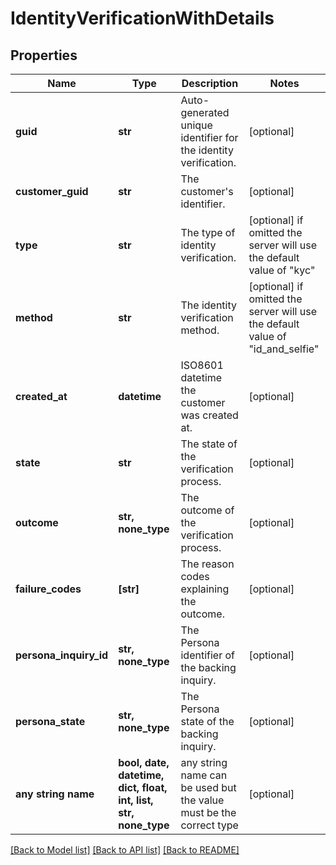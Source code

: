 # IdentityVerificationWithDetails


## Properties
Name | Type | Description | Notes
------------ | ------------- | ------------- | -------------
**guid** | **str** | Auto-generated unique identifier for the identity verification. | [optional] 
**customer_guid** | **str** | The customer&#39;s identifier. | [optional] 
**type** | **str** | The type of identity verification. | [optional]  if omitted the server will use the default value of "kyc"
**method** | **str** | The identity verification method. | [optional]  if omitted the server will use the default value of "id_and_selfie"
**created_at** | **datetime** | ISO8601 datetime the customer was created at. | [optional] 
**state** | **str** | The state of the verification process. | [optional] 
**outcome** | **str, none_type** | The outcome of the verification process. | [optional] 
**failure_codes** | **[str]** | The reason codes explaining the outcome. | [optional] 
**persona_inquiry_id** | **str, none_type** | The Persona identifier of the backing inquiry. | [optional] 
**persona_state** | **str, none_type** | The Persona state of the backing inquiry. | [optional] 
**any string name** | **bool, date, datetime, dict, float, int, list, str, none_type** | any string name can be used but the value must be the correct type | [optional]

[[Back to Model list]](../README.md#documentation-for-models) [[Back to API list]](../README.md#documentation-for-api-endpoints) [[Back to README]](../README.md)


